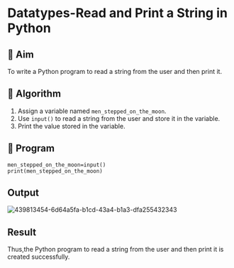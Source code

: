 # Datatypes-Read and Print a String in Python

## 🎯 Aim
To write a Python program to read a string from the user and then print it.

## 🧠 Algorithm
1. Assign a variable named `men_stepped_on_the_moon`.
2. Use `input()` to read a string from the user and store it in the variable.
3. Print the value stored in the variable.

## 🧾 Program
```
men_stepped_on_the_moon=input()
print(men_stepped_on_the_moon)
```
## Output
![439813454-6d64a5fa-b1cd-43a4-b1a3-dfa255432343](https://github.com/user-attachments/assets/44077c1d-66a2-4f6e-89e8-3a72851efadd)

## Result
Thus,the Python program to read a string from the user and then print it is created successfully.

